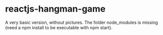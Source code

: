 # reactjs-hangman-game
A very basic version, without pictures.
The folder node_modules is missing (need a npm install to be executable with npm start).